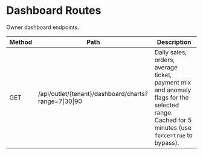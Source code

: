 # Dashboard Routes

Owner dashboard endpoints.

| Method | Path | Description |
|--------|------|-------------|
| GET | /api/outlet/{tenant}/dashboard/charts?range=7\|30\|90 | Daily sales, orders, average ticket, payment mix and anomaly flags for the selected range. Cached for 5 minutes (use `force=true` to bypass). |
